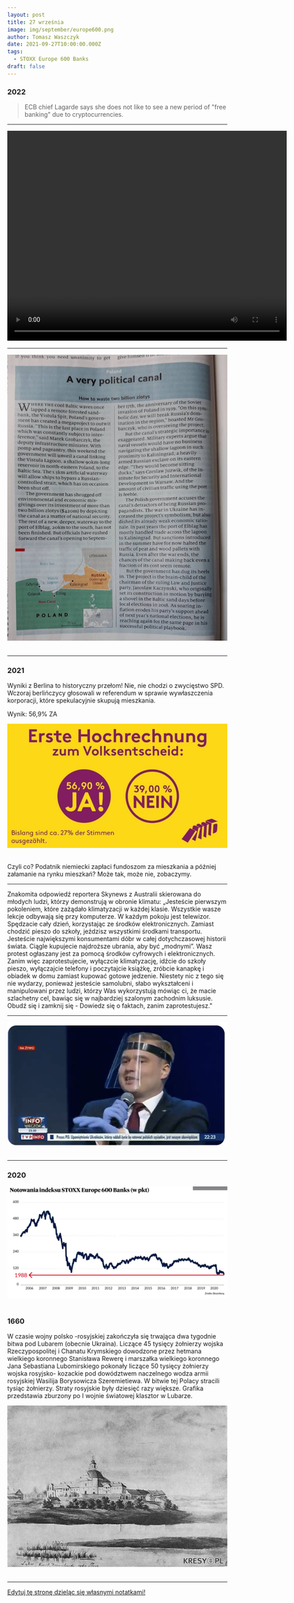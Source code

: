```yaml
---
layout: post
title: 27 września
image: img/september/europe600.png
author: Tomasz Waszczyk
date: 2021-09-27T10:00:00.000Z
tags:
  - STOXX Europe 600 Banks
draft: false
---
```


### 2022

> ECB chief Lagarde says she does not like to see a new period of "free banking" due to cryptocurrencies.

---

<video width="640" height="480" controls>
<source src="./movies/september/bajkaogeopolityce.mp4" type="video/mp4">
Your browser does not support the video tag.
</video>

---

<img src="./img/september/howtowaste.jpeg"><br><br>

---

### 2021

Wyniki z Berlina to historyczny przełom! Nie, nie chodzi o zwycięstwo SPD. Wczoraj berlińczycy głosowali w referendum w sprawie wywłaszczenia korporacji, które spekulacyjnie skupują mieszkania.

Wynik: 56,9% ZA

<img src="./img/september/berlin-mieszkania.jpeg"><br><br>

Czyli co? Podatnik niemiecki zapłaci fundoszom za mieszkania a później załamanie na rynku mieszkań? Może tak, może nie, zobaczymy.

---

Znakomita odpowiedź reportera Skynews z Australii skierowana do młodych ludzi, którzy demonstrują w obronie klimatu: „Jesteście pierwszym pokoleniem, które zażądało klimatyzacji w każdej klasie. Wszystkie wasze lekcje odbywają się przy komputerze. W każdym pokoju jest telewizor. Spędzacie cały dzień, korzystając ze środków elektronicznych. Zamiast chodzić pieszo do szkoły, jeździsz wszystkimi środkami transportu. Jesteście największymi konsumentami dóbr w całej dotychczasowej historii świata. Ciągle kupujecie najdroższe ubrania, aby być „modnymi”. Wasz protest ogłaszany jest za pomocą środków cyfrowych i elektronicznych. Zanim więc zaprotestujecie, wyłączcie klimatyzację, idźcie do szkoły pieszo, wyłączajcie telefony i poczytajcie książkę, zróbcie kanapkę i obiadek w domu zamiast kupować gotowe jedzenie. Niestety nic z tego się nie wydarzy, ponieważ jesteście samolubni, słabo wykształceni i manipulowani przez ludzi, którzy Was wykorzystują mówiąc ci, że macie szlachetny cel, bawiąc się w najbardziej szalonym zachodnim luksusie. Obudź się i zamknij się - Dowiedz się o faktach, zanim zaprotestujesz."

---

<img src="./img/september/pajac.jpeg"><br><br>

---

### 2020

<img src="./img/september/europe600.png"><br><br>

### 1660

W czasie wojny polsko -rosyjskiej zakończyła się trwająca dwa tygodnie bitwa pod Lubarem (obecnie Ukraina).
Liczące 45 tysięcy żołnierzy wojska Rzeczypospolitej i Chanatu Krymskiego dowodzone przez hetmana wielkiego koronnego Stanisława Rewerę i marszałka wielkiego koronnego Jana Sebastiana Lubomirskiego pokonały liczące 50 tysięcy żołnierzy wojska rosyjsko- kozackie pod dowództwem naczelnego wodza armii rosyjskiej Wasilija Borysowicza Szeremietiewa.
W bitwie tej Polacy stracili tysiąc żołnierzy. Straty rosyjskie były dziesięć razy większe.
Grafika przedstawia zburzony po I wojnie światowej klasztor w Lubarze.

<img src="./img/september/lubara.jpg"><br><br>

---

<a href="https://github.com/TomaszWaszczyk/historia.waszczyk.com/edit/master/src/content/september-27.md" target="_blank">Edytuj tę stronę dzieląc się własnymi notatkami!</a>
